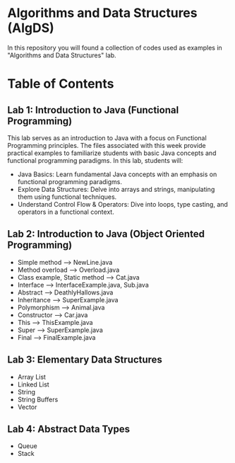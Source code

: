 # Algorithms and Data Structures (AlgDS)

In this repository you will found a collection of codes used as examples in "Algorithms and Data Structures" lab.

# Table of Contents

## Lab 1: Introduction to Java (Functional Programming)

This lab serves as an introduction to Java with a focus on Functional Programming principles. The files associated with this week provide practical examples to familiarize students with basic Java concepts and functional programming paradigms. In this lab, students will:
* Java Basics: Learn fundamental Java concepts with an emphasis on functional programming paradigms.
* Explore Data Structures: Delve into arrays and strings, manipulating them using functional techniques.
* Understand Control Flow & Operators: Dive into loops, type casting, and operators in a functional context.
    
## Lab 2: Introduction to Java (Object Oriented Programming)
* Simple method --> NewLine.java
* Method overload --> Overload.java
* Class example, Static method --> Cat.java
* Interface --> InterfaceExample.java, Sub.java
* Abstract --> DeathlyHallows.java
* Inheritance --> SuperExample.java
* Polymorphism --> Animal.java
* Constructor --> Car.java
* This --> ThisExample.java
* Super --> SuperExample.java
* Final --> FinalExample.java

## Lab 3: Elementary Data Structures 

* Array List
* Linked List
* String
* String Buffers
* Vector

## Lab 4: Abstract Data Types

* Queue 
* Stack

